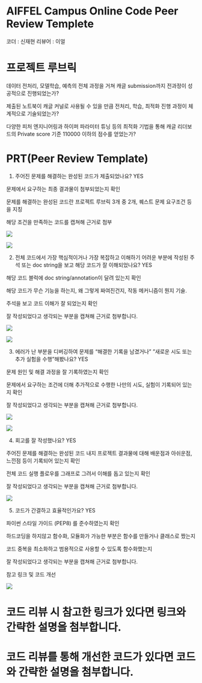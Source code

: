 # AIFFEL Campus Online Code Peer Review Templete
코더 : 신재현
리뷰어 : 이얼

# 프로젝트 루브릭

데이터 전처리, 모델학습, 예측의 전체 과정을 거쳐 캐글 submission까지 전과정이 성공적으로 진행되었는가?

제출된 노트북이 캐글 커널로 사용될 수 있을 만큼 전처리, 학습, 최적화 진행 과정이 체계적으로 기술되었는가?

다양한 피처 엔지니어링과 하이퍼 파라미터 튜닝 등의 최적화 기법을 통해 캐글 리더보드의 Private score 기준 110000 이하의 점수를 얻었는가?

# PRT(Peer Review Template)
 1. 주어진 문제를 해결하는 완성된 코드가 제출되었나요? YES

문제에서 요구하는 최종 결과물이 첨부되었는지 확인

문제를 해결하는 완성된 코드란 프로젝트 루브릭 3개 중 2개, 퀘스트 문제 요구조건 등을 지칭

해당 조건을 만족하는 코드를 캡쳐해 근거로 첨부

![](2.png)

![](3.png)


 2. 전체 코드에서 가장 핵심적이거나 가장 복잡하고 이해하기 어려운 부분에 작성된 주석 또는 doc string을 보고 해당 코드가 잘 이해되었나요? YES

해당 코드 블럭에 doc string/annotation이 달려 있는지 확인

해당 코드가 무슨 기능을 하는지, 왜 그렇게 짜여진건지, 작동 메커니즘이 뭔지 기술.

주석을 보고 코드 이해가 잘 되었는지 확인

잘 작성되었다고 생각되는 부분을 캡쳐해 근거로 첨부합니다.


![](4.png)

![](6.png)


 3. 에러가 난 부분을 디버깅하여 문제를 “해결한 기록을 남겼거나” ”새로운 시도 또는 추가 실험을 수행”해봤나요? YES

문제 원인 및 해결 과정을 잘 기록하였는지 확인

문제에서 요구하는 조건에 더해 추가적으로 수행한 나만의 시도, 실험이 기록되어 있는지 확인

잘 작성되었다고 생각되는 부분을 캡쳐해 근거로 첨부합니다.

![](5.png)

![](7.png)


 4. 회고를 잘 작성했나요? YES

주어진 문제를 해결하는 완성된 코드 내지 프로젝트 결과물에 대해 배운점과 아쉬운점, 느낀점 등이 기록되어 있는지 확인

전체 코드 실행 플로우를 그래프로 그려서 이해를 돕고 있는지 확인

잘 작성되었다고 생각되는 부분을 캡쳐해 근거로 첨부합니다.

![](1.png)


 5. 코드가 간결하고 효율적인가요? YES

파이썬 스타일 가이드 (PEP8) 를 준수하였는지 확인

하드코딩을 하지않고 함수화, 모듈화가 가능한 부분은 함수를 만들거나 클래스로 짰는지

코드 중복을 최소화하고 범용적으로 사용할 수 있도록 함수화했는지

잘 작성되었다고 생각되는 부분을 캡쳐해 근거로 첨부합니다.

참고 링크 및 코드 개선


![](8.png)



# 코드 리뷰 시 참고한 링크가 있다면 링크와 간략한 설명을 첨부합니다.
# 코드 리뷰를 통해 개선한 코드가 있다면 코드와 간략한 설명을 첨부합니다.